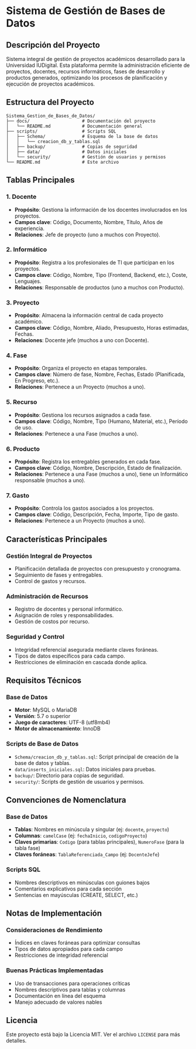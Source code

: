 # Sistema de Gestión de Bases de Datos

##  Descripción del Proyecto
Sistema integral de gestión de proyectos académicos desarrollado para la Universidad IUDigital. Esta plataforma permite la administración eficiente de proyectos, docentes, recursos informáticos, fases de desarrollo y productos generados, optimizando los procesos de planificación y ejecución de proyectos académicos.

##  Estructura del Proyecto

```
Sistema_Gestion_de_Bases_de_Datos/
├── docs/                    # Documentación del proyecto
│   └── README.md            # Documentación general
├── scripts/                 # Scripts SQL
│   ├── Schema/              # Esquema de la base de datos
│   │   └── creacion_db_y_tablas.sql
│   ├── backup/              # Copias de seguridad
│   ├── data/                # Datos iniciales
│   └── security/            # Gestión de usuarios y permisos
└── README.md                # Este archivo
```


##  Tablas Principales

### 1. Docente
- **Propósito**: Gestiona la información de los docentes involucrados en los proyectos.
- **Campos clave**: Código, Documento, Nombre, Título, Años de experiencia.
- **Relaciones**: Jefe de proyecto (uno a muchos con Proyecto).

### 2. Informático
- **Propósito**: Registra a los profesionales de TI que participan en los proyectos.
- **Campos clave**: Código, Nombre, Tipo (Frontend, Backend, etc.), Coste, Lenguajes.
- **Relaciones**: Responsable de productos (uno a muchos con Producto).

### 3. Proyecto
- **Propósito**: Almacena la información central de cada proyecto académico.
- **Campos clave**: Código, Nombre, Aliado, Presupuesto, Horas estimadas, Fechas.
- **Relaciones**: Docente jefe (muchos a uno con Docente).

### 4. Fase
- **Propósito**: Organiza el proyecto en etapas temporales.
- **Campos clave**: Número de fase, Nombre, Fechas, Estado (Planificada, En Progreso, etc.).
- **Relaciones**: Pertenece a un Proyecto (muchos a uno).

### 5. Recurso
- **Propósito**: Gestiona los recursos asignados a cada fase.
- **Campos clave**: Código, Nombre, Tipo (Humano, Material, etc.), Período de uso.
- **Relaciones**: Pertenece a una Fase (muchos a uno).

### 6. Producto
- **Propósito**: Registra los entregables generados en cada fase.
- **Campos clave**: Código, Nombre, Descripción, Estado de finalización.
- **Relaciones**: Pertenece a una Fase (muchos a uno), tiene un Informático responsable (muchos a uno).

### 7. Gasto
- **Propósito**: Controla los gastos asociados a los proyectos.
- **Campos clave**: Código, Descripción, Fecha, Importe, Tipo de gasto.
- **Relaciones**: Pertenece a un Proyecto (muchos a uno).

##  Características Principales

### Gestión Integral de Proyectos
- Planificación detallada de proyectos con presupuesto y cronograma.
- Seguimiento de fases y entregables.
- Control de gastos y recursos.

### Administración de Recursos
- Registro de docentes y personal informático.
- Asignación de roles y responsabilidades.
- Gestión de costos por recurso.

### Seguridad y Control
- Integridad referencial asegurada mediante claves foráneas.
- Tipos de datos específicos para cada campo.
- Restricciones de eliminación en cascada donde aplica.

##  Requisitos Técnicos

### Base de Datos
- **Motor**: MySQL o MariaDB
- **Versión**: 5.7 o superior
- **Juego de caracteres**: UTF-8 (utf8mb4)
- **Motor de almacenamiento**: InnoDB

### Scripts de Base de Datos
- `Schema/creacion_db_y_tablas.sql`: Script principal de creación de la base de datos y tablas.
- `data/inserts_iniciales.sql`: Datos iniciales para pruebas.
- `backup/`: Directorio para copias de seguridad.
- `security/`: Scripts de gestión de usuarios y permisos.


##  Convenciones de Nomenclatura

### Base de Datos
- **Tablas**: Nombres en minúscula y singular (ej: `docente`, `proyecto`)
- **Columnas**: `camelCase` (ej: `fechaInicio`, `codigoProyecto`)
- **Claves primarias**: `Codigo` (para tablas principales), `NumeroFase` (para la tabla fase)
- **Claves foráneas**: `TablaReferenciada_Campo` (ej: `DocenteJefe`)

### Scripts SQL
- Nombres descriptivos en minúsculas con guiones bajos
- Comentarios explicativos para cada sección
- Sentencias en mayúsculas (CREATE, SELECT, etc.)

##  Notas de Implementación

### Consideraciones de Rendimiento
- Índices en claves foráneas para optimizar consultas
- Tipos de datos apropiados para cada campo
- Restricciones de integridad referencial

### Buenas Prácticas Implementadas
- Uso de transacciones para operaciones críticas
- Nombres descriptivos para tablas y columnas
- Documentación en línea del esquema
- Manejo adecuado de valores nables

##  Licencia
Este proyecto está bajo la Licencia MIT. Ver el archivo `LICENSE` para más detalles.



